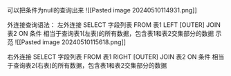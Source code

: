可以把条件为null的查询出来
![[Pasted image 20240510114931.png]]

外连接查询语法：
左外连接
SELECT 字段列表 FROM 表1 LEFT \[OUTER] JOIN 表2 ON 条件
相当于查询表1(左表)的所有数据，包含表1和表2交集部分的数据
示范
![[Pasted image 20240510115618.png]]

右外连接
SELECT 字段列表 FROM 表1 RIGHT \[OUTER] JOIN 表2 ON 条件
相当于查询表2(右表)的所有数据，包含表1和表2交集部分的数据
